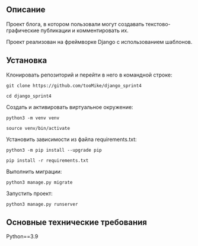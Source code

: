 ## Описание

Проект блога, в котором пользовали могут создавать текстово-графические публикации и комментировать их. 

Проект реализован на фреймворке Django с использованием шаблонов.

## Установка

Клонировать репозиторий и перейти в него в командной строке:

```
git clone https://github.com/tooMike/django_sprint4
```

```
cd django_sprint4
```

Cоздать и активировать виртуальное окружение:

```
python3 -m venv venv
```

```
source venv/bin/activate
```

Установить зависимости из файла requirements.txt:

```
python3 -m pip install --upgrade pip
```

```
pip install -r requirements.txt
```

Выполнить миграции:

```
python3 manage.py migrate
```

Запустить проект:

```
python3 manage.py runserver
```

## Основные технические требования

Python==3.9